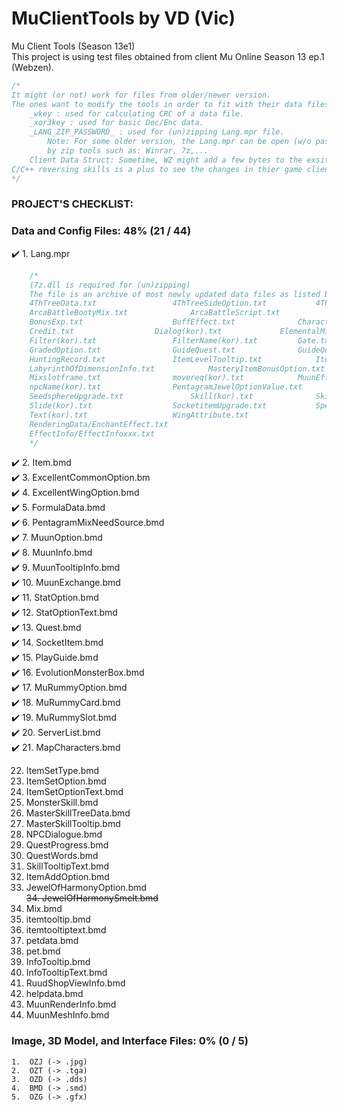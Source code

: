 # MuClientTools by VD (Vic)
Mu Client Tools (Season 13e1)  
This project is using test files obtained from client Mu Online Season 13 ep.1 (Webzen).  

```cpp
/*
It might (or not) work for files from older/newer version. 
The ones want to modify the tools in order to fit with their data files should check:
	_wkey : used for calculating CRC of a data file.
	_xor3key : used for basic Dec/Enc data.
	_LANG_ZIP_PASSWORD_ : used for (un)zipping Lang.mpr file. 
		Note: For some older version, the Lang.mpr can be open (w/o password) 
		by zip tools such as: Winrar, 7z,...
	Client Data Struct: Sometime, WZ might add a few bytes to the exsiting. 
C/C++ reversing skills is a plus to see the changes in thier game client.
*/
```

### PROJECT'S CHECKLIST:

### Data and Config Files: 48% (21 / 44)  
:heavy_check_mark:	1.	Lang.mpr  
  
```cpp
	/*
	(7z.dll is required for (un)zipping)
	The file is an archive of most newly updated data files as listed below:
	4ThTreeData.txt					4ThTreeSideOption.txt			4ThTreeSkillTooltip.txt
	ArcaBattleBootyMix.txt				ArcaBattleScript.txt			AttributeVariation.txt
	BonusExp.txt					BuffEffect.txt				CharacterInfoSetup.txt
	Credit.txt					Dialog(kor).txt				ElementalMixList.txt
	Filter(kor).txt					FilterName(kor).txt			Gate.txt
	GradedOption.txt				GuideQuest.txt				GuideQuestString(Kor).txt
	HuntingRecord.txt				ItemLevelTooltip.txt			ItemTRSData.txt
	LabyrinthOfDimensionInfo.txt			MasteryItemBonusOption.txt		MBoxShop(kor).txt
	Mixslotframe.txt				movereq(kor).txt			MuunEffectInfo.txt
	npcName(kor).txt				PentagramJewelOptionValue.txt		PentagramOption.txt
	SeedsphereUpgrade.txt				Skill(kor).txt				SkillRequire.txt
	Slide(kor).txt					SocketitemUpgrade.txt			SpellStone.txt
	Text(kor).txt					WingAttribute.txt
	RenderingData/EnchantEffect.txt
	EffectInfo/EffectInfoxxx.txt
	*/
```
  
:heavy_check_mark:	2.	Item.bmd  
:heavy_check_mark:	3.	ExcellentCommonOption.bm						
:heavy_check_mark:	4.	ExcellentWingOption.bmd  
:heavy_check_mark:	5.	FormulaData.bmd  
:heavy_check_mark:	6.	PentagramMixNeedSource.bmd  
:heavy_check_mark:	7.	MuunOption.bmd  
:heavy_check_mark:	8.	MuunInfo.bmd  
:heavy_check_mark:	9.	MuunTooltipInfo.bmd  
:heavy_check_mark:	10.	MuunExchange.bmd  
:heavy_check_mark:	11.	StatOption.bmd  
:heavy_check_mark:	12.	StatOptionText.bmd  
:heavy_check_mark:	13.	Quest.bmd  
:heavy_check_mark:	14.	SocketItem.bmd  
:heavy_check_mark:	15.	PlayGuide.bmd  
:heavy_check_mark:	16.	EvolutionMonsterBox.bmd  
:heavy_check_mark:	17.	MuRummyOption.bmd  
:heavy_check_mark:	18.	MuRummyCard.bmd  
:heavy_check_mark:	19.	MuRummySlot.bmd  
:heavy_check_mark:	20.	ServerList.bmd  
:heavy_check_mark:	21.	MapCharacters.bmd  
  
22.	ItemSetType.bmd  
23.	ItemSetOption.bmd  
24.	ItemSetOptionText.bmd  
25.	MonsterSkill.bmd  
26.	MasterSkillTreeData.bmd  
27.	MasterSkillTooltip.bmd  
28.	NPCDialogue.bmd  
29.	QuestProgress.bmd  
30.	QuestWords.bmd  
31.	SkillTooltipText.bmd  
32.	ItemAddOption.bmd  
33.	JewelOfHarmonyOption.bmd  
~~34.	JewelOfHarmonySmelt.bmd~~  
34.	Mix.bmd  
35.	itemtooltip.bmd  
36.	itemtooltiptext.bmd  
37.	petdata.bmd  
38.	pet.bmd  
39.	InfoTooltip.bmd  
40.	InfoTooltipText.bmd  
41.	RuudShopViewInfo.bmd  
42.	helpdata.bmd  
43.	MuunRenderInfo.bmd  
44.	MuunMeshInfo.bmd  

### Image, 3D Model, and Interface Files: 0% (0 / 5)  
	1.	OZJ	(-> .jpg)  
	2.	OZT	(-> .tga)  
	3.	OZD	(-> .dds)  
	4.	BMD	(-> .smd)  
	5.	OZG	(-> .gfx)  

